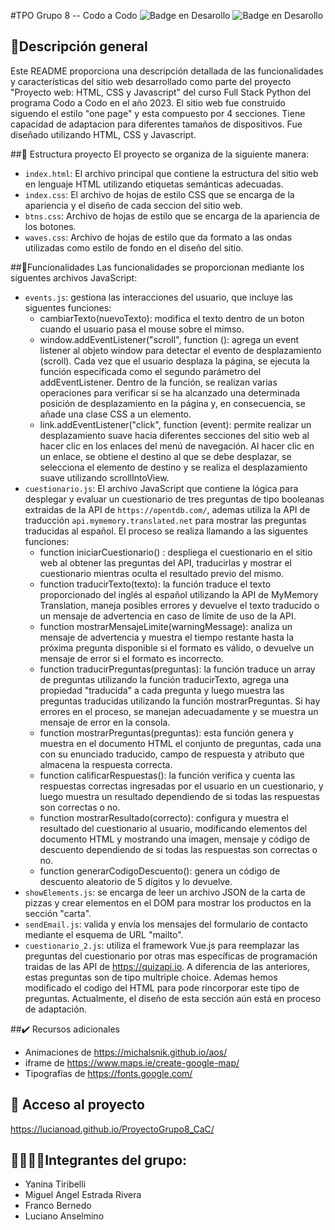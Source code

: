 #TPO Grupo 8 -- Codo a Codo
![Badge en Desarollo](https://img.shields.io/badge/STATUS-EN%20CORRECCION-green) ![Badge en Desarollo](https://img.shields.io/badge/LICENSE-MIT-green)

## :book:Descripción general
Este README proporciona una descripción detallada de las funcionalidades y características del sitio web desarrollado como parte del proyecto "Proyecto web: HTML, CSS y Javascript" del curso Full Stack Python del programa Codo a Codo en el año 2023.
El sitio web fue construido siguendo el estilo "one page" y esta compuesto por 4 secciones. Tiene capacidad de adaptacion para diferentes tamaños de dispositivos. Fue diseñado utilizando HTML, CSS y Javascript.

##:hammer: Estructura proyecto
El proyecto se organiza de la siguiente manera:

- `index.html`: El archivo principal que contiene la estructura del sitio web en lenguaje HTML utilizando etiquetas semánticas adecuadas.
- `index.css`: El archivo de hojas de estilo CSS que se encarga de la apariencia y el diseño de cada seccion del sitio web.
- `btns.css`: Archivo de hojas de estilo que se encarga de la apariencia de los botones.
- `waves.css`: Archivo de hojas de estilo que da formato a las ondas utilizadas como estilo de fondo en el diseño del sitio.

##:rocket:Funcionalidades
Las funcionalidades se proporcionan mediante los siguentes archivos JavaScript:
- `events.js`: gestiona las interacciones del usuario, que incluye las siguentes funciones: 
    - cambiarTexto(nuevoTexto): modifica el texto dentro de un boton cuando el usuario pasa el mouse sobre el mimso.
    - window.addEventListener("scroll", function (): agrega un event listener al objeto window para detectar el evento de desplazamiento (scroll). Cada vez que el usuario desplaza la página, se ejecuta la función especificada como el segundo parámetro del addEventListener. Dentro de la función, se realizan varias operaciones para verificar si se ha alcanzado una determinada posición de desplazamiento en la página y, en consecuencia, se añade una clase CSS a un elemento.
    - link.addEventListener("click", function (event): permite realizar un desplazamiento suave hacia diferentes secciones del sitio web al hacer clic en los enlaces del menú de navegación. Al hacer clic en un enlace, se obtiene el destino al que se debe desplazar, se selecciona el elemento de destino y se realiza el desplazamiento suave utilizando scrollIntoView.
- `cuestionario.js`: El archivo JavaScript que contiene la lógica para desplegar y evaluar un cuestionario de tres preguntas de tipo booleanas extraidas de la API de `https://opentdb.com/`, ademas utiliza la API de traducción `api.mymemory.translated.net` para mostrar las preguntas traducidas al español. El proceso se realiza llamando a las siguentes funciones:
    - function iniciarCuestionario() : despliega el cuestionario en el sitio web al obtener las preguntas del API, traducirlas y mostrar el cuestionario mientras oculta el resultado previo del mismo.
    - function traducirTexto(texto): la función traduce el texto proporcionado del inglés al español utilizando la API de MyMemory Translation, maneja posibles errores y devuelve el texto traducido o un mensaje de advertencia en caso de límite de uso de la API.
    - function mostrarMensajeLimite(warningMessage): analiza un mensaje de advertencia y muestra el tiempo restante hasta la próxima pregunta disponible si el formato es válido, o devuelve un mensaje de error si el formato es incorrecto.
    - function traducirPreguntas(preguntas): la función traduce un array de preguntas utilizando la función traducirTexto, agrega una propiedad "traducida" a cada pregunta y luego muestra las preguntas traducidas utilizando la función mostrarPreguntas. Si hay errores en el proceso, se manejan adecuadamente y se muestra un mensaje de error en la consola.
    - function mostrarPreguntas(preguntas): esta función genera y muestra en el documento HTML el conjunto de preguntas, cada una con su enunciado traducido, campo de respuesta y atributo que almacena la respuesta correcta.
    - function calificarRespuestas(): la función verifica y cuenta las respuestas correctas ingresadas por el usuario en un cuestionario, y luego muestra un resultado dependiendo de si todas las respuestas son correctas o no.
    - function mostrarResultado(correcto): configura y muestra el resultado del cuestionario al usuario, modificando elementos del documento HTML y mostrando una imagen, mensaje y código de descuento dependiendo de si todas las respuestas son correctas o no.
    - function generarCodigoDescuento(): genera un código de descuento aleatorio de 5 dígitos y lo devuelve.
- `showElements.js`: se encarga de leer un archivo JSON de la carta de pizzas y crear elementos en el DOM para mostrar los productos en la sección "carta".
- `sendEmail.js`:  valida y envía los mensajes del formulario de contacto mediante el esquema de URL "mailto".
- `cuestionario_2.js`: utiliza el framework Vue.js para reemplazar las preguntas del cuestionario por otras mas específicas de programación traidas de las API de https://quizapi.io. A diferencia de las anteriores, estas preguntas son de tipo multriple choice. Ademas hemos modificado el codigo del HTML para pode rincorporar este tipo de preguntas. Actualmente, el diseño de esta sección aún está en proceso de adaptación.

##:heavy_check_mark: Recursos adicionales
- Animaciones de https://michalsnik.github.io/aos/
- iframe de https://www.maps.ie/create-google-map/
- Tipografías de https://fonts.google.com/

## 📁 Acceso al proyecto
https://lucianoad.github.io/ProyectoGrupo8_CaC/

## :woman::man::man::man:Integrantes del grupo:
- Yanina Tiribelli
- Miguel Angel Estrada Rivera 
- Franco Bernedo
- Luciano Anselmino
